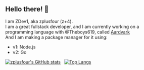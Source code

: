 ## Hello there! 👋

I am ZDev1, aka zplusfour (z+4).<br />
I am a great fullstack developer, and I am currently working on a programming language with @Theboys619, called [Aardvark](https://github.com/zplusfour/aardvark)<br />
And I am making a package manager for it using:
- v1: Node.js
- v2: Go


[![zplusfour's GitHub stats](https://github-readme-stats.vercel.app/api?username=zplusfour)](https://github.com/anuraghazra/github-readme-stats)&nbsp;&nbsp;&nbsp;[![Top Langs](https://github-readme-stats.vercel.app/api/top-langs/?username=anuraghazra)](https://github.com/anuraghazra/github-readme-stats)
